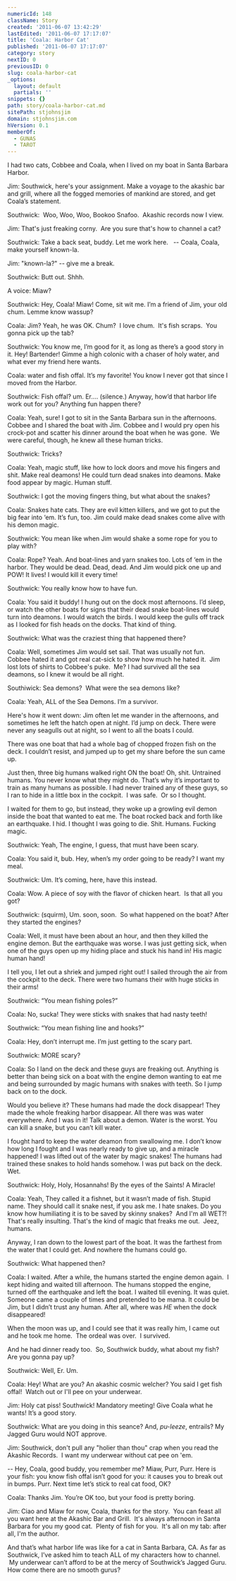 ```yaml
---
numericId: 148
className: Story
created: '2011-06-07 13:42:29'
lastEdited: '2011-06-07 17:17:07'
title: 'Coala: Harbor Cat'
published: '2011-06-07 17:17:07'
category: story
nextID: 0
previousID: 0
slug: coala-harbor-cat
_options:
  layout: default
  partials: ''
snippets: {}
path: story/coala-harbor-cat.md
sitePath: stjohnsjim
domain: stjohnsjim.com
hVersion: 0.1
memberOf:
  - GUNAS
  - TAROT
---
```


I had two cats, Cobbee and Coala, when I lived on my boat in Santa Barbara Harbor.

Jim: Southwick, here's your assignment. Make a voyage to the akashic bar and grill, where all the fogged memories of mankind are stored, and get Coala&rsquo;s statement.

Southwick: &nbsp;Woo, Woo, Woo, Bookoo Snafoo. &nbsp;Akashic records now I view.

Jim: That's just freaking corny. &nbsp;Are you sure that's how to channel a cat?

Southwick: Take a back seat, buddy. Let me work here. &nbsp; -- Coala, Coala, make yourself known-la.

Jim: &quot;known-la?&quot; -- give me a break.

Southwick: Butt out. Shhh.

A voice: Miaw?

Southwick: Hey, Coala! Miaw! Come, sit wit me. I&rsquo;m a friend of Jim, your old chum. Lemme know wassup?

Coala: Jim? Yeah, he was OK. Chum? &nbsp;I love chum. &nbsp;It's fish scraps. &nbsp;You gonna pick up the tab?

Southwick: You know me, I&rsquo;m good for it, as long as there&rsquo;s a good story in it. Hey! Bartender! Gimme a high colonic with a chaser of holy water, and what ever my friend here wants.

Coala: water and fish offal. It&rsquo;s my favorite! You know I never got that since I moved from the Harbor.

Southwick: Fish offal? um. Er.... (silence.) Anyway, how&rsquo;d that harbor life work out for you? Anything fun happen there?

Coala: Yeah, sure! I got to sit in the Santa Barbara sun in the afternoons. Cobbee and I shared the boat with Jim. Cobbee and I would pry open his crock-pot and scatter his dinner around the boat when he was gone. &nbsp;We were careful, though, he knew all these human tricks.

Southwick: Tricks?

Coala: Yeah, magic stuff, like how to lock doors and move his fingers and shit. Make real deamons! He could turn dead snakes into deamons. Make food appear by magic. Human stuff.

Southwick: I got the moving fingers thing, but what about the snakes?

Coala: Snakes hate cats. They are evil kitten killers, and we got to put the big fear into &lsquo;em. It&rsquo;s fun, too. Jim could make dead snakes come alive with his demon magic.

Southwick: You mean like when Jim would shake a some rope for you to play with?

Coala: Rope? Yeah. And boat-lines and yarn snakes too. Lots of &lsquo;em in the harbor. They would be dead. Dead, dead. And Jim would pick one up and POW! It lives! I would kill it every time!

Southwick: You really know how to have fun.

Coala: You said it buddy! I hung out on the dock most afternoons. I&rsquo;d sleep, or watch the other boats for signs that their dead snake boat-lines would turn into deamons. I would watch the birds. I would keep the gulls off track as I looked for fish heads on the docks. That kind of thing.

Southwick: What was the craziest thing that happened there?

Coala: Well, sometimes Jim would set sail. That was usually not fun. Cobbee hated it and got real cat-sick to show how much he hated it. &nbsp;Jim lost lots of shirts to Cobbee's puke. &nbsp;Me? I had survived all the sea deamons, so I knew it would be all right.

Southiwick: Sea demons? &nbsp;What were the sea demons like?

Coala: Yeah, ALL of the Sea Demons. I&rsquo;m a survivor.

Here's how it went down:&nbsp;Jim often let me wander in the afternoons, and sometimes he left the hatch open at night. I&rsquo;d jump on deck. There were never any seagulls out at night, so I went to all the boats I could.

There was one boat that had a whole bag of chopped frozen fish on the deck. I couldn&rsquo;t resist, and jumped up to get my share before the sun came up.

Just then, three big humans walked right ON the boat! Oh, shit. Untrained humans. You never know what they might do. That&rsquo;s why it&rsquo;s important to train as many humans as possible. I had never trained any of these guys, so I ran to hide in a little box in the cockpit. &nbsp;I was safe. &nbsp;Or so I thought.

I waited for them to go, but instead, they woke up a growling evil demon inside the boat that wanted to eat me. The boat rocked back and forth like an earthquake. I hid. I thought I was going to die. Shit. Humans. Fucking magic.

Southwick: Yeah, The engine, I guess, that must have been scary.

Coala: You said it, bub. Hey, when&rsquo;s my order going to be ready? I want my meal.

Southwick: Um. It&rsquo;s coming, here, have this instead.

Coala: Wow. A piece of soy with the flavor of chicken heart. &nbsp;Is that all you got?

Southwick: (squirm), Um. soon, soon. &nbsp;So what happened on the boat? After they started the engines?

Coala: Well, it must have been about an hour, and then they killed the engine demon. But the earthquake was worse. I was just getting sick, when one of the guys open up my hiding place and stuck his hand in! His magic human hand!

I tell you, I let out a shriek and jumped right out! I sailed through the air from the cockpit to the deck. There were two humans their with huge sticks in their arms!

Southwick: &ldquo;You mean fishing poles?&rdquo;

Coala: No, sucka! They were sticks with snakes that had nasty teeth!

Southwick: &ldquo;You mean fishing line and hooks?&rdquo;

Coala: Hey, don&rsquo;t interrupt me. I&rsquo;m just getting to the scary part.

Southwick: MORE scary?

Coala: So I land on the deck and these guys are freaking out. Anything is better than being sick on a boat with the engine demon wanting to eat me and being surrounded by magic humans with snakes with teeth. So I jump back on to the dock.

Would you believe it? These humans had made the dock disappear! They made the whole freaking harbor disappear. All there was was water everywhere. And I was in it! Talk about a demon. Water is the worst. You can kill a snake, but you can&rsquo;t kill water.

I fought hard to keep the water deamon from swallowing me. I don&rsquo;t know how long I fought and I was nearly ready to give up, and a miracle happened! I was lifted out of the water by magic snakes! The humans had trained these snakes to hold hands somehow. I was put back on the deck. Wet.

Southwick: Holy, Holy, Hosannahs! By the eyes of the Saints! A Miracle!

Coala: Yeah, They called it a fishnet, but it wasn&rsquo;t made of fish. Stupid name. They should call it snake nest, if you ask me. I hate snakes. Do you know how humiliating it is to be saved by skinny snakes? &nbsp;And I'm all WET?! That's really insulting. That's the kind of magic that freaks me out. &nbsp;Jeez, humans.

Anyway, I ran down to the lowest part of the boat. It was the farthest from the water that I could get. And nowhere the humans could go.

Southwick: What happened then?

Coala: I waited. After a while, the humans started the engine demon again. &nbsp;I kept hiding and waited till afternoon. The humans stopped the engine, turned off the earthquake and left the boat. I waited till evening. It was quiet. Someone came a couple of times and pretended to be mama. It could be Jim, but I didn&rsquo;t trust any human. After all, where was _HE_ when the dock disappeared!

When the moon was up, and I could see that it was really him, I came out and he took me home. &nbsp;The ordeal was over. &nbsp;I survived.

And he had dinner ready too. &nbsp;So, Southwick buddy, what about my fish? Are you gonna pay up?

Southwick: Well, Er. Um.

Coala: Hey! What are you? An akashic cosmic welcher? You said I get fish offal! &nbsp;Watch out or I'll pee on your underwear.

Jim: Holy cat piss! Southwick! Mandatory meeting! Give Coala what he wants! It&rsquo;s a good story.

Southwick: What are you doing in this seance? And, _pu-leeze_, entrails? My Jagged Guru would NOT approve.

Jim: Southwick, don't pull any &quot;holier than thou&quot; crap when you read the Akashic Records. &nbsp;I want my underwear without cat pee on 'em.

-- Hey, Coala, good buddy, you remember me? Miaw, Purr, Purr. Here is your fish: you know fish offal isn&rsquo;t good for you: it causes you to break out in bumps. Purr. Next time let&rsquo;s stick to real cat food, OK?

Coala: Thanks Jim. You&rsquo;re OK too, but your food is pretty boring.

Jim: Ciao and Miaw for now, Coala, thanks for the story. &nbsp;You can feast all you want here at the Akashic Bar and Grill. &nbsp;It's always afternoon in Santa Barbara for you my good cat. &nbsp;Plenty of fish for you. &nbsp;It's all on my tab: after all, I'm the author.

And that&rsquo;s what harbor life was like for a cat in Santa Barbara, CA. As far as Southwick, I&rsquo;ve asked him to teach ALL of my characters how to channel. &nbsp;My underwear can&rsquo;t afford to be at the mercy of Southwick&rsquo;s Jagged Guru. How come there are no smooth gurus?
